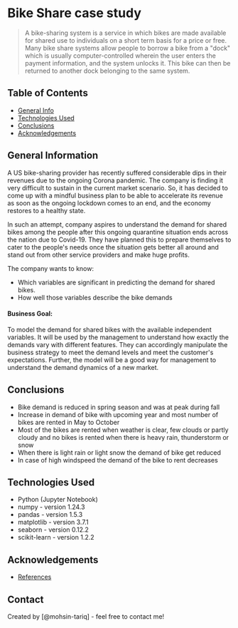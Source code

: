 # Bike Share case study
> A bike-sharing system is a service in which bikes are made available for shared use to individuals on a short term basis for a price or free. Many bike share systems allow people to borrow a bike from a "dock" which is usually computer-controlled wherein the user enters the payment information, and the system unlocks it. This bike can then be returned to another dock belonging to the same system.




## Table of Contents
* [General Info](#general-information)
* [Technologies Used](#technologies-used)
* [Conclusions](#conclusions)
* [Acknowledgements](#acknowledgements)

<!-- You can include any other section that is pertinent to your problem -->

## General Information
A US bike-sharing provider has recently suffered considerable dips in their revenues due to the ongoing Corona pandemic. The company is finding it very difficult to sustain in the current market scenario. So, it has decided to come up with a mindful business plan to be able to accelerate its revenue as soon as the ongoing lockdown comes to an end, and the economy restores to a healthy state. 

In such an attempt, company aspires to understand the demand for shared bikes among the people after this ongoing quarantine situation ends across the nation due to Covid-19. They have planned this to prepare themselves to cater to the people's needs once the situation gets better all around and stand out from other service providers and make huge profits.

The company wants to know:
- Which variables are significant in predicting the demand for shared bikes.
- How well those variables describe the bike demands

#### Business Goal:
To model the demand for shared bikes with the available independent variables. It will be used by the management to understand how exactly the demands vary with different features. They can accordingly manipulate the business strategy to meet the demand levels and meet the customer's expectations. Further, the model will be a good way for management to understand the demand dynamics of a new market. 


## Conclusions
- Bike demand is reduced in spring season and was at peak during fall
- Increase in demand of bike with upcoming year and most number of bikes are rented in May to October
- Most of the bikes are rented when weather is clear, few clouds or partly cloudy and no bikes is rented when there is heavy rain, thunderstorm or snow
- When there is light rain or light snow the demand of bike get reduced
- In case of high windspeed the demand of the bike to rent decreases


## Technologies Used
- Python (Jupyter Notebook)
- numpy - version 1.24.3
- pandas - version 1.5.3
- matplotlib - version 3.7.1
- seaborn - version 0.12.2
- scikit-learn - version 1.2.2


## Acknowledgements
- [References](https://github.com/ContentUpgrad/Linear-Regression)


## Contact
Created by [@mohsin-tariq] - feel free to contact me!


